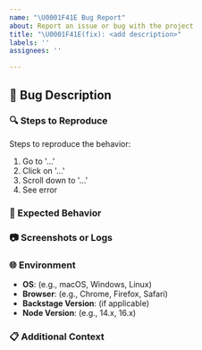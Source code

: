 ```yaml
---
name: "\U0001F41E Bug Report"
about: Report an issue or bug with the project
title: "\U0001F41E(fix): <add description>"
labels: ''
assignees: ''

---
```


## 🐞 Bug Description

<!--A clear and concise description of what the bug is.-->

### 🔍 Steps to Reproduce

Steps to reproduce the behavior:
1. Go to '...'
2. Click on '...'
3. Scroll down to '...'
4. See error

### 🤔 Expected Behavior

<!--What you expected to happen instead of the issue.-->

### 📷 Screenshots or Logs

<!--If applicable, add screenshots or logs to help explain the issue.-->

### 🌐 Environment

- **OS**: (e.g., macOS, Windows, Linux)
- **Browser**: (e.g., Chrome, Firefox, Safari)
- **Backstage Version**: (if applicable)
- **Node Version**: (e.g., 14.x, 16.x)

### 📋 Additional Context

<!--Any other context about the problem here. Can you think of potential solutions or workarounds?-->
